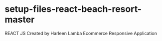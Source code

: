# setup-files-react-beach-resort-master
REACT JS
Created by Harleen Lamba
Ecommerce Responsive Application
